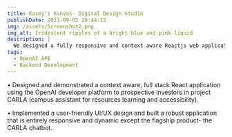```yaml
---
title: Kasey's Kanvas- Digital Design Studio
publishDate: 2023-09-02 20:44:12
img: /assets/Screenshot2.png
img_alt: Iridescent ripples of a bright blue and pink liquid
description: |
  We designed a fully responsive and context aware Reactjs web application for a Project CARLA (campus assistant for resources learning and accessibility)
tags:
  - OpenAI API
  - Backend Development
---
```

• Designed and demonstrated a context aware, full stack React application using the OpenAI developer platform to prospective investors in project CARLA (campus assistant for resources learning and accessibility).

• Implemented a user-friendly UI/UX design and built a robust application that is entirely responsive and dynamic except the flagship product- the CARLA chatbot.
